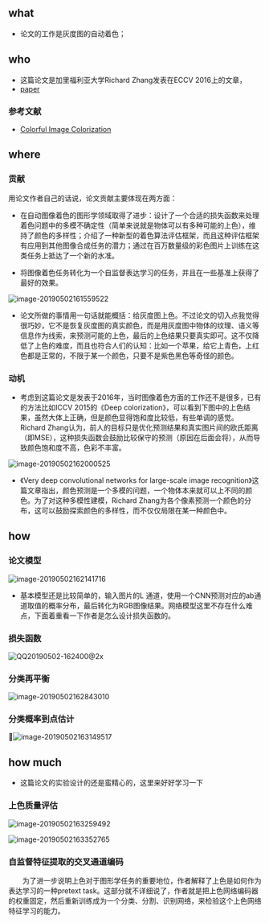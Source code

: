 ## what

* 论文的工作是灰度图的自动着色；

## who

* 这篇论文是加里福利亚大学Richard Zhang发表在ECCV 2016上的文章，
* [paper](paper/41.401-16-Colorful-Image-Colorization.pdf)

### 参考文献

* [Colorful Image Colorization](<https://blog.csdn.net/qq_16137569/article/details/83859156>)

## where

### 贡献

用论文作者自己的话说，论文贡献主要体现在两方面：

* 在自动图像着色的图形学领域取得了进步：设计了一个合适的损失函数来处理着色问题中的多模不确定性（简单来说就是物体可以有多种可能的上色），维持了颜色的多样性；介绍了一种新型的着色算法评估框架，而且这种评估框架有应用到其他图像合成任务的潜力；通过在百万数量级的彩色图片上训练在这类任务上抵达了一个新的水准。

* 将图像着色任务转化为一个自监督表达学习的任务，并且在一些基准上获得了最好的效果。

![image-20190502161559522](readme/41.401-01.png)

* 论文所做的事情用一句话就能概括：给灰度图上色。不过论文的切入点我觉得很巧妙，它不是恢复灰度图的真实颜色，而是用灰度图中物体的纹理、语义等信息作为线索，来预测可能的上色，最后的上色结果只要真实即可。这不仅降低了上色的难度，而且也符合人们的认知：比如一个苹果，给它上青色，上红色都是正常的，不限于某一个颜色，只要不是紫色黑色等奇怪的颜色。

### 动机

* 考虑到这篇论文是发表于2016年，当时图像着色方面的工作还不是很多，已有的方法比如ICCV 2015的《Deep colorization》，可以看到下图中的上色结果，虽然大体上正确，但是颜色显得饱和度比较低，有些单调的感觉。Richard Zhang认为，前人的目标只是优化预测结果和真实图片间的欧氏距离（即MSE），这种损失函数会鼓励比较保守的预测（原因在后面会将），从而导致颜色饱和度不高，色彩不丰富。

![image-20190502162000525](readme/41.401-前人方法结果.png)

* 《Very deep convolutional networks for large-scale image recognition》这篇文章指出，颜色预测是一个多模的问题，一个物体本来就可以上不同的颜色。为了对这种多模性建模，Richard Zhang为各个像素预测一个颜色的分布，这可以鼓励探索颜色的多样性，而不仅仅局限在某一种颜色中。

## how

### 论文模型

![image-20190502162141716](readme/41.401-论文模型.png)

* 基本模型还是比较简单的，输入图片的L 通道，使用一个CNN预测对应的ab通道取值的概率分布，最后转化为RGB图像结果。网络模型这里不存在什么难点，下面着重看一下作者是怎么设计损失函数的。

### 损失函数

![QQ20190502-162400@2x](readme/41.401-损失函数.png)

### 分类再平衡

![image-20190502162843010](readme/41.401-分类再平衡.png)

### 分类概率到点估计

![image-20190502163149517](readme/41.401-分类概率到点估计.png)

 

## how much

* 这篇论文的实验设计的还是蛮精心的，这里来好好学习一下

### 上色质量评估

![image-20190502163259492](readme/41.401-how-much-上色质量评估-01.png)

![image-20190502163352765](readme/41.401-how-much-上色质量评估-02.png)

### 自监督特征提取的交叉通道编码

  为了进一步说明上色对于图形学任务的重要地位，作者解释了上色是如何作为表达学习的一种pretext task。这部分就不详细说了，作者就是把上色网络编码器的权重固定，然后重新训练成为一个分类、分割、识别网络，来检验这个上色网络特征学习的能力。